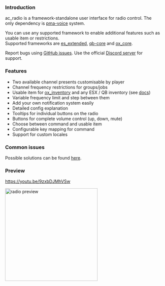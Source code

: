 ### Introduction
ac_radio is a framework-standalone user interface for radio control. The only dependency is [pma-voice](https://github.com/AvarianKnight/pma-voice) system.

You can use any supported framework to enable additional features such as usable item or restrictions.  
Supported frameworks are [es_extended](https://github.com/esx-framework/esx-legacy), [qb-core](https://github.com/qbcore-framework/qb-core) and [ox_core](https://github.com/overextended/ox_core).

Report bugs using [GitHub issues](https://github.com/antond15/ac_radio/issues). Use the official [Discord server](https://discord.gg/2ZezMw2xvR) for support.

### Features
- Two available channel presents customisable by player
- Channel frequency restrictions for groups/jobs
- Usable item for [ox_inventory](https://github.com/overextended/ox_inventory) and any ESX / QB inventory (see [docs](./docs/items))
- Variable frequency limit and step between them
- Add your own notification system easily
- Detailed config explanation
- Tooltips for individual buttons on the radio
- Buttons for complete volume control (up, down, mute)
- Choose between command and usable item
- Configurable key mapping for command
- Support for custom locales

### Common issues
Possible solutions can be found [here](./docs/common_issues.md).

### Preview
https://youtu.be/9zxbDJMhVSw

<img src='https://raw.githubusercontent.com/antond15/antond15/main/assets/radio_preview.png' alt='radio preview' height='300' />
